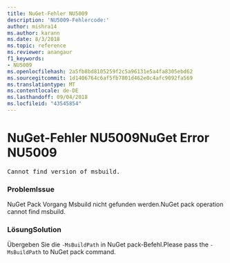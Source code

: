 ```yaml
---
title: NuGet-Fehler NU5009
description: 'NU5009-Fehlercode:'
author: mishra14
ms.author: karann
ms.date: 8/3/2018
ms.topic: reference
ms.reviewer: anangaur
f1_keywords:
- NU5009
ms.openlocfilehash: 2a5fb8bd8105259f2c5a96131e5a4fa8305ebd62
ms.sourcegitcommit: 1d1406764c6af5fb7801d462e0c4afc9092fa569
ms.translationtype: MT
ms.contentlocale: de-DE
ms.lasthandoff: 09/04/2018
ms.locfileid: "43545854"
---
```

# <a name="nuget-error-nu5009"></a><span data-ttu-id="78f9e-103">NuGet-Fehler NU5009</span><span class="sxs-lookup"><span data-stu-id="78f9e-103">NuGet Error NU5009</span></span>
<pre>Cannot find version of msbuild.</pre>

### <a name="issue"></a><span data-ttu-id="78f9e-104">Problem</span><span class="sxs-lookup"><span data-stu-id="78f9e-104">Issue</span></span>

<span data-ttu-id="78f9e-105">NuGet Pack Vorgang Msbuild nicht gefunden werden.</span><span class="sxs-lookup"><span data-stu-id="78f9e-105">NuGet pack operation cannot find msbuild.</span></span>


### <a name="solution"></a><span data-ttu-id="78f9e-106">Lösung</span><span class="sxs-lookup"><span data-stu-id="78f9e-106">Solution</span></span>

<span data-ttu-id="78f9e-107">Übergeben Sie die `-MsBuildPath` in NuGet pack-Befehl.</span><span class="sxs-lookup"><span data-stu-id="78f9e-107">Please pass the `-MsBuildPath` to NuGet pack command.</span></span>

